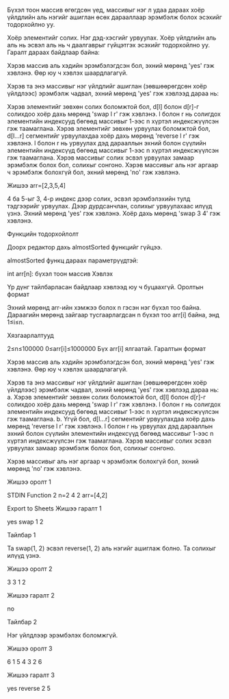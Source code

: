 Бүхэл тоон массив өгөгдсөн үед, массивыг нэг л удаа дараах хоёр үйлдлийн аль нэгийг ашиглан өсөх дарааллаар эрэмбэлж болох эсэхийг тодорхойлно уу.

Хоёр элементийг солих.
Нэг дэд-хэсгийг урвуулах.
Хоёр үйлдлийн аль аль нь эсвэл аль нь ч даалгаврыг гүйцэтгэх эсэхийг тодорхойлно уу. Гаралт дараах байдлаар байна:

Хэрэв массив аль хэдийн эрэмбэлэгдсэн бол, эхний мөрөнд 'yes' гэж хэвлэнэ. Өөр юу ч хэвлэх шаардлагагүй.

Хэрэв та энэ массивыг нэг үйлдлийг ашиглан (зөвшөөрөгдсөн хоёр үйлдлээс) эрэмбэлж чадвал, эхний мөрөнд 'yes' гэж хэвлээд дараа нь:

Хэрэв элементийг зөвхөн солих боломжтой бол, d[l] болон d[r]-г солихдоо хоёр дахь мөрөнд 'swap l r' гэж хэвлэнэ. l болон r нь солигдох элементийн индексууд бөгөөд массивыг 1-ээс n хүртэл индексжүүлсэн гэж таамаглана.
Хэрэв элементийг зөвхөн урвуулах боломжтой бол, d[l...r] сегментийг урвуулахдаа хоёр дахь мөрөнд 'reverse l r' гэж хэвлэнэ. l болон r нь урвуулах дэд дарааллын эхний болон сүүлийн элементийн индексүүд бөгөөд массивыг 1-ээс n хүртэл индексжүүлсэн гэж таамаглана.
Хэрэв массивыг солих эсвэл урвуулах замаар эрэмбэлж болох бол, солихыг сонгоно.
Хэрэв массивыг аль нэг аргаар ч эрэмбэлж болохгүй бол, эхний мөрөнд 'no' гэж хэвлэнэ.

Жишээ
arr=[2,3,5,4]

4 ба 5-ыг 3, 4-р индекс дээр солих, эсвэл эрэмбэлэхийн тулд тэдгээрийг урвуулах. Дээр дурдсанчлан, солихыг урвуулахаас илүүд үзнэ. Эхний мөрөнд 'yes' гэж хэвлэнэ. Хоёр дахь мөрөнд 'swap 3 4' гэж хэвлэнэ.

Функцийн тодорхойлолт

Доорх редактор дахь almostSorted функцийг гүйцээ.

almostSorted функц дараах параметрүүдтэй:

int arr[n]: бүхэл тоон массив
Хэвлэх

Үр дүнг тайлбарласан байдлаар хэвлээд юу ч буцаахгүй.
Оролтын формат

Эхний мөрөнд arr-ийн хэмжээ болох n гэсэн нэг бүхэл тоо байна.
Дараагийн мөрөнд зайгаар тусгаарлагдсан n бүхэл тоо arr[i] байна, энд 1≤i≤n.

Хязгаарлалтууд

2≤n≤100000
0≤arr[i]≤1000000
Бүх arr[i] ялгаатай.
Гаралтын формат

Хэрэв массив аль хэдийн эрэмбэлэгдсэн бол, эхний мөрөнд 'yes' гэж хэвлэнэ. Өөр юу ч хэвлэх шаардлагагүй.

Хэрэв та энэ массивыг нэг үйлдлийг ашиглан (зөвшөөрөгдсөн хоёр үйлдлээс) эрэмбэлж чадвал, эхний мөрөнд 'yes' гэж хэвлээд дараа нь:
a. Хэрэв элементийг зөвхөн солих боломжтой бол, d[l] болон d[r]-г солихдоо хоёр дахь мөрөнд 'swap l r' гэж хэвлэнэ. l болон r нь солигдох элементийн индексууд бөгөөд массивыг 1-ээс n хүртэл индексжүүлсэн гэж таамаглана.
b. Үгүй бол, d[l...r] сегментийг урвуулахдаа хоёр дахь мөрөнд 'reverse l r' гэж хэвлэнэ. l болон r нь урвуулах дэд дарааллын эхний болон сүүлийн элементийн индексүүд бөгөөд массивыг 1-ээс n хүртэл индексжүүлсэн гэж таамаглана.
Хэрэв массивыг солих эсвэл урвуулах замаар эрэмбэлж болох бол, солихыг сонгоно.

Хэрэв массивыг аль нэг аргаар ч эрэмбэлж болохгүй бол, эхний мөрөнд 'no' гэж хэвлэнэ.

Жишээ оролт 1

STDIN	Function
2	n=2
4 2	arr=[4,2]

Export to Sheets
Жишээ гаралт 1

yes
swap 1 2

Тайлбар 1

Та swap(1, 2) эсвэл reverse(1, 2) аль нэгийг ашиглаж болно. Та солихыг илүүд үзнэ.

Жишээ оролт 2

3
3 1 2

Жишээ гаралт 2

no

Тайлбар 2

Нэг үйлдлээр эрэмбэлэх боломжгүй.

Жишээ оролт 3

6
1 5 4 3 2 6

Жишээ гаралт 3

yes
reverse 2 5